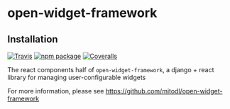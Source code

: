 # open-widget-framework

## Installation

[![Travis][build-badge]][build]
[![npm package][npm-badge]][npm]
[![Coveralls][coveralls-badge]][coveralls]


The react components half of `open-widget-framework`, a django + react library for managing user-configurable widgets

For more information, please see https://github.com/mitodl/open-widget-framework

[build-badge]: https://img.shields.io/travis/user/repo/master.png?style=flat-square
[build]: https://travis-ci.org/user/repo

[npm-badge]: https://img.shields.io/npm/v/npm-package.png?style=flat-square
[npm]: https://www.npmjs.org/package/npm-package

[coveralls-badge]: https://img.shields.io/coveralls/user/repo/master.png?style=flat-square
[coveralls]: https://coveralls.io/github/user/repo
